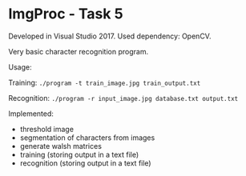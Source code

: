 # ImgProc - Task 5

Developed in Visual Studio 2017.
Used dependency: OpenCV.

Very basic character recognition program.

Usage:

Training: `./program -t train_image.jpg train_output.txt`

Recognition: `./program -r input_image.jpg database.txt output.txt`

Implemented:
* threshold image
* segmentation of characters from images
* generate walsh matrices
* training (storing output in a text file)
* recognition (storing output in a text file)
